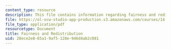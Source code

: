 ```yaml
---
content_type: resource
description: This file contains information regarding fairness and redistribution.
file: https://ol-ocw-studio-app-production.s3.amazonaws.com/courses/14-05-intermediate-macroeconomics-spring-2013/28ece2e865a19af5128e946d4ab2c081_MIT14_05S13_LecNot_fairnes.pdf
file_type: application/pdf
resourcetype: Document
title: Fairness and Redistribution
uid: 28ece2e8-65a1-9af5-128e-946d4ab2c081
---
```

